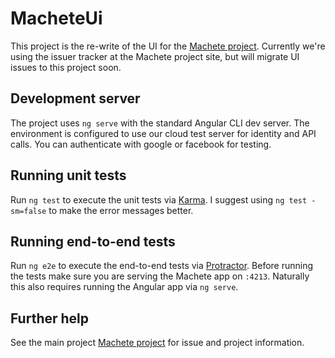 # MacheteUi

This project is the re-write of the UI for the [Machete project](https://github.com/savagelearning/machete). Currently we're using the issuer tracker at the Machete project site, but will migrate UI issues to this project soon.

## Development server

The project uses `ng serve` with the standard Angular CLI dev server. The environment is configured to use our cloud test server for identity and API calls.  You can authenticate with google or facebook for testing.

## Running unit tests

Run `ng test` to execute the unit tests via [Karma](https://karma-runner.github.io). I suggest using `ng test -sm=false` to make the error messages better.

## Running end-to-end tests

Run `ng e2e` to execute the end-to-end tests via [Protractor](http://www.protractortest.org/).
Before running the tests make sure you are serving the Machete app on `:4213`.
Naturally this also requires running the Angular app via `ng serve`.

## Further help
See the main project [Machete project](https://github.com/savagelearning/machete) for issue and project information.
